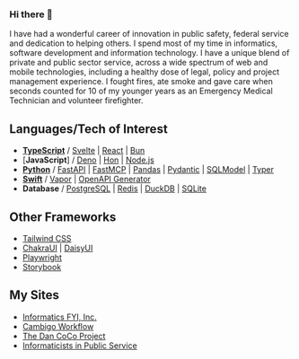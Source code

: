 ### Hi there 👋

I have had a wonderful career of innovation in public safety, federal service and dedication to helping others.  I spend most of my time in informatics, software development and information technology. I have a unique blend of private and public sector service, across a wide spectrum of web and mobile technologies, including a healthy dose of legal, policy and project management experience. I fought fires, ate smoke and gave care when seconds counted for 10 of my younger years as an Emergency Medical Technician and volunteer firefighter.

## Languages/Tech of Interest

- [**TypeScript**](https://typescriptlang.org/) / [Svelte](https://svelte.dev/) | [React](https://react.dev/) | [Bun](https://bun.sh/)
- [**JavaScript**] / [Deno](https://deno.com/) | [Hon](https://hono.dev/) | [Node.js](https://nodejs.org/en)
- [**Python**](https://python.org/) / [FastAPI](https://fastapi.tiangolo.com/) | [FastMCP](https://gofastmcp.com/) | [Pandas](https://pandas.pydata.org/) | [Pydantic](https://docs.pydantic.dev/latest/) | [SQLModel](https://sqlmodel.tiangolo.com/) | [Typer](https://typer.tiangolo.com/)
- [**Swift**](https://swift.org/) / [Vapor](https://vapor.codes) | [OpenAPI Generator](https://swift.org/blog/introducing-swift-openapi-generator/)
- **Database** / [PostgreSQL](https://postgresql.org/) | [Redis](https://redis.io/) | [DuckDB](https://duckdb.org/) | [SQLite](https://sqlite.org/)

## Other Frameworks

- [Tailwind CSS](https://tailwindcss.com/)
- [ChakraUI](https://chakra-ui.com/) | [DaisyUI](https://daisyui.com/)
- [Playwright](https://playwright.dev/python/)
- [Storybook](https://storybook.js.org/)

## My Sites

- [Informatics FYI, Inc.](https://informatics.fyi) 
- [Cambigo Workflow](https://cambigo.com) 
- [The Dan CoCo Project](https://dancoco.fyi)
- [Informaticists in Public Service](https://informaticist.org)
